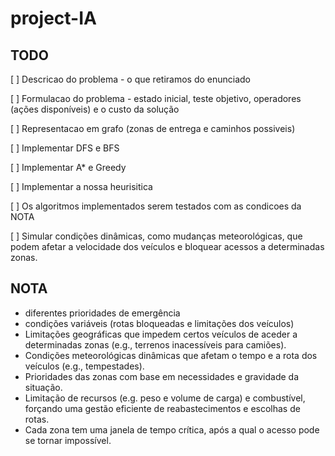# project-IA

## TODO
[ ] Descricao do problema - o que retiramos do enunciado

[ ] Formulacao do problema - estado inicial, teste objetivo, operadores (ações disponíveis) e o custo da solução

[ ] Representacao em grafo (zonas de entrega e caminhos possiveis)

[ ] Implementar DFS e BFS

[ ] Implementar A* e Greedy

[ ] Implementar a nossa heurisitica

[ ] Os algoritmos implementados serem testados com as condicoes da NOTA

[ ] Simular condições  dinâmicas, como mudanças meteorológicas, que podem  afetar a velocidade
dos veículos e bloquear acessos a determinadas zonas.




## NOTA 
-  diferentes prioridades de emergência
- condições  variáveis (rotas  bloqueadas e limitações dos veículos)
- Limitações  geográficas  que  impedem  certos  veículos  de  aceder  a  determinadas  zonas  (e.g., 
terrenos inacessíveis para camiões).
- Condições meteorológicas dinâmicas que afetam o tempo e a rota dos veículos (e.g., 
tempestades).
- Prioridades das zonas com base em necessidades e gravidade da situação.
- Limitação de recursos (e.g. peso e volume de carga) e combustível, forçando uma gestão eficiente 
de reabastecimentos e escolhas de rotas.
- Cada zona tem uma janela de tempo crítica, após a qual o acesso pode se tornar impossível.
